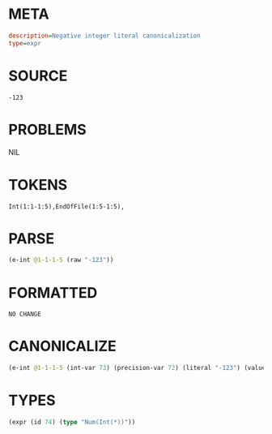 # META
~~~ini
description=Negative integer literal canonicalization
type=expr
~~~
# SOURCE
~~~roc
-123
~~~
# PROBLEMS
NIL
# TOKENS
~~~zig
Int(1:1-1:5),EndOfFile(1:5-1:5),
~~~
# PARSE
~~~clojure
(e-int @1-1-1-5 (raw "-123"))
~~~
# FORMATTED
~~~roc
NO CHANGE
~~~
# CANONICALIZE
~~~clojure
(e-int @1-1-1-5 (int-var 73) (precision-var 72) (literal "-123") (value "TODO") (bound "u8") (id 74))
~~~
# TYPES
~~~clojure
(expr (id 74) (type "Num(Int(*))"))
~~~
